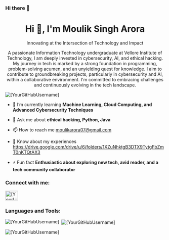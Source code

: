 ### Hi there 👋
<h1 align="center">Hi 👋, I'm Moulik Singh Arora</h2>

<p align="center">Innovating at the Intersection of Technology and Impact</p>
<p align="center">A passionate Information Technology undergraduate at Vellore Institute of Technology, I am deeply invested in cybersecurity, AI, and ethical hacking. My journey in tech is marked by a strong foundation in programming, problem-solving acumen, and an unyielding quest for knowledge. I aim to contribute to groundbreaking projects, particularly in cybersecurity and AI, within a collaborative environment. I'm committed to embracing challenges and continuously evolving in the tech landscape.</p>

<p align="left"> <img src="https://komarev.com/ghpvc/?username=[YourGitHubUsername]&label=Profile%20views&color=0e75b6&style=flat" alt="[YourGitHubUsername]" /> </p>

- 🌱 I’m currently learning **Machine Learning, Cloud Computing, and Advanced Cybersecurity Techniques**

- 💬 Ask me about **ethical hacking, Python, Java**

- 📫 How to reach me moulikarora07@gmail.com

- 📄 Know about my experiences https://drive.google.com/drive/u/6/folders/1XZuNhktgB3DTX9TytgFbZmT0nKTQtAX3

- ⚡ Fun fact **Enthusiastic about exploring new tech, avid reader, and a tech community collaborator**

<h3 align="left">Connect with me:</h3>
<p align="left">
<a href="https://linkedin.com/in/[YourLinkedInProfile]" target="blank"><img align="center" src="https://raw.githubusercontent.com/rahuldkjain/github-profile-readme-generator/master/src/images/icons/Social/linked-in-alt.svg" alt="[YourLinkedInProfile]" height="30" width="40" /></a>
</p>

<h3 align="left">Languages and Tools:</h3>
<p align="left">
<!-- Add icons of technologies and tools you are familiar with -->
</p>

<p><img align="left" src="https://github-readme-stats.vercel.app/api/top-langs?username=[YourGitHubUsername]&show_icons=true&locale=en&layout=compact" alt="[YourGitHubUsername]" /></p>

<p>&nbsp;<img align="center" src="https://github-readme-stats.vercel.app/api?username=[YourGitHubUsername]&show_icons=true&locale=en" alt="[YourGitHubUsername]" /></p>

<p><img align="center" src="https://github-readme-streak-stats.herokuapp.com/?user=[YourGitHubUsername]&" alt="[YourGitHubUsername]" /></p>

<!--
**Moulik07/Moulik07** is a ✨ _special_ ✨ repository because its `README.md` (this file) appears on your GitHub profile.

Here are some ideas to get you started:

- 🔭 I’m currently working on ...
- 🌱 I’m currently learning ...
- 👯 I’m looking to collaborate on ...
- 🤔 I’m looking for help with ...
- 💬 Ask me about ...
- 📫 How to reach me: ...
- 😄 Pronouns: ...
- ⚡ Fun fact: ...
-->
